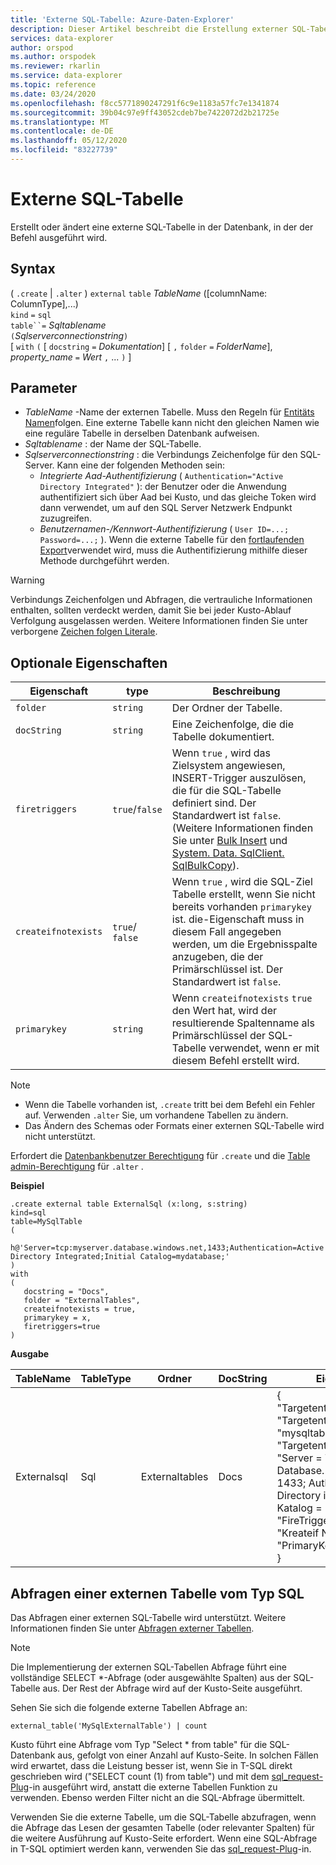 ```yaml
---
title: 'Externe SQL-Tabelle: Azure-Daten-Explorer'
description: Dieser Artikel beschreibt die Erstellung externer SQL-Tabellen in Azure Daten-Explorer.
services: data-explorer
author: orspod
ms.author: orspodek
ms.reviewer: rkarlin
ms.service: data-explorer
ms.topic: reference
ms.date: 03/24/2020
ms.openlocfilehash: f8cc5771890247291f6c9e1183a57fc7e1341874
ms.sourcegitcommit: 39b04c97e9ff43052cdeb7be7422072d2b21725e
ms.translationtype: MT
ms.contentlocale: de-DE
ms.lasthandoff: 05/12/2020
ms.locfileid: "83227739"
---
```

# <a name="external-sql-table"></a>Externe SQL-Tabelle

Erstellt oder ändert eine externe SQL-Tabelle in der Datenbank, in der der Befehl ausgeführt wird.  

## <a name="syntax"></a>Syntax

( `.create`  |  `.alter` ) `external` `table` *TableName* ([columnName: ColumnType],...)  
`kind` `=` `sql`  
`table``=` *Sqltablename*  
`(`*Sqlserverconnectionstring*`)`  
[ `with` `(` [ `docstring` `=` *Dokumentation*] [ `,` `folder` `=` *FolderName*], *property_name* `=` *Wert* `,` ... `)` ]

## <a name="parameters"></a>Parameter

* *TableName* -Name der externen Tabelle. Muss den Regeln für [Entitäts Namen](../query/schema-entities/entity-names.md)folgen. Eine externe Tabelle kann nicht den gleichen Namen wie eine reguläre Tabelle in derselben Datenbank aufweisen.
* *Sqltablename* : der Name der SQL-Tabelle.
* *Sqlserverconnectionstring* : die Verbindungs Zeichenfolge für den SQL-Server. Kann eine der folgenden Methoden sein: 
  * *Integrierte Aad-Authentifizierung* ( `Authentication="Active Directory Integrated"` ): der Benutzer oder die Anwendung authentifiziert sich über Aad bei Kusto, und das gleiche Token wird dann verwendet, um auf den SQL Server Netzwerk Endpunkt zuzugreifen.
  * *Benutzernamen-/Kennwort-Authentifizierung* ( `User ID=...; Password=...;` ). Wenn die externe Tabelle für den [fortlaufenden Export](data-export/continuous-data-export.md)verwendet wird, muss die Authentifizierung mithilfe dieser Methode durchgeführt werden. 

> [!WARNING]
> Verbindungs Zeichenfolgen und Abfragen, die vertrauliche Informationen enthalten, sollten verdeckt werden, damit Sie bei jeder Kusto-Ablauf Verfolgung ausgelassen werden. Weitere Informationen finden Sie unter verborgene [Zeichen folgen Literale](../query/scalar-data-types/string.md#obfuscated-string-literals).

## <a name="optional-properties"></a>Optionale Eigenschaften

| Eigenschaft            | type            | Beschreibung                          |
|---------------------|-----------------|---------------------------------------------------------------------------------------------------|
| `folder`            | `string`        | Der Ordner der Tabelle.                  |
| `docString`         | `string`        | Eine Zeichenfolge, die die Tabelle dokumentiert.      |
| `firetriggers`      | `true`/`false`  | Wenn `true` , wird das Zielsystem angewiesen, INSERT-Trigger auszulösen, die für die SQL-Tabelle definiert sind. Der Standardwert ist `false`. (Weitere Informationen finden Sie unter [Bulk Insert](https://msdn.microsoft.com/library/ms188365.aspx) und [System. Data. SqlClient. SqlBulkCopy](https://msdn.microsoft.com/library/system.data.sqlclient.sqlbulkcopy(v=vs.110).aspx)). |
| `createifnotexists` | `true`/ `false` | Wenn `true` , wird die SQL-Ziel Tabelle erstellt, wenn Sie nicht bereits vorhanden `primarykey` ist. die-Eigenschaft muss in diesem Fall angegeben werden, um die Ergebnisspalte anzugeben, die der Primärschlüssel ist. Der Standardwert ist `false`.  |
| `primarykey`        | `string`        | Wenn `createifnotexists` `true` den Wert hat, wird der resultierende Spaltenname als Primärschlüssel der SQL-Tabelle verwendet, wenn er mit diesem Befehl erstellt wird.                  |

> [!NOTE]
> * Wenn die Tabelle vorhanden ist, `.create` tritt bei dem Befehl ein Fehler auf. Verwenden `.alter` Sie, um vorhandene Tabellen zu ändern. 
> * Das Ändern des Schemas oder Formats einer externen SQL-Tabelle wird nicht unterstützt. 

Erfordert die [Datenbankbenutzer Berechtigung](../management/access-control/role-based-authorization.md) für `.create` und die [Table admin-Berechtigung](../management/access-control/role-based-authorization.md) für `.alter` . 
 
**Beispiel** 

```kusto
.create external table ExternalSql (x:long, s:string) 
kind=sql
table=MySqlTable
( 
   h@'Server=tcp:myserver.database.windows.net,1433;Authentication=Active Directory Integrated;Initial Catalog=mydatabase;'
)
with 
(
   docstring = "Docs",
   folder = "ExternalTables", 
   createifnotexists = true,
   primarykey = x,
   firetriggers=true
)  
```

**Ausgabe**

| TableName   | TableType | Ordner         | DocString | Eigenschaften                            |
|-------------|-----------|----------------|-----------|---------------------------------------|
| Externalsql | Sql       | Externaltables | Docs      | {<br>  "Targetentitykind": "sqltable" ",<br>  "Targetentityname": "mysqltable",<br>  "Targetentityconnectionstring": "Server = TCP:myserver. Database. Windows. net, 1433; Authentication = Active Directory integriert; anfangs Katalog = MyDatabase; ",<br>  "FireTriggers": true,<br>  "Kreateif NotExists": true,<br>  "PrimaryKey": "x"<br>} |

## <a name="querying-an-external-table-of-type-sql"></a>Abfragen einer externen Tabelle vom Typ SQL 

Das Abfragen einer externen SQL-Tabelle wird unterstützt. Weitere Informationen finden Sie unter [Abfragen externer Tabellen](https://docs.microsoft.com/azure/data-explorer/data-lake-query-data). 

> [!Note]
> Die Implementierung der externen SQL-Tabellen Abfrage führt eine vollständige SELECT *-Abfrage (oder ausgewählte Spalten) aus der SQL-Tabelle aus. Der Rest der Abfrage wird auf der Kusto-Seite ausgeführt. 

Sehen Sie sich die folgende externe Tabellen Abfrage an: 

```kusto
external_table('MySqlExternalTable') | count
```

Kusto führt eine Abfrage vom Typ "Select * from table" für die SQL-Datenbank aus, gefolgt von einer Anzahl auf Kusto-Seite. In solchen Fällen wird erwartet, dass die Leistung besser ist, wenn Sie in T-SQL direkt geschrieben wird ("SELECT count (1) from table") und mit dem [sql_request-Plug](../query/sqlrequestplugin.md)-in ausgeführt wird, anstatt die externe Tabellen Funktion zu verwenden. Ebenso werden Filter nicht an die SQL-Abfrage übermittelt.  

Verwenden Sie die externe Tabelle, um die SQL-Tabelle abzufragen, wenn die Abfrage das Lesen der gesamten Tabelle (oder relevanter Spalten) für die weitere Ausführung auf Kusto-Seite erfordert. Wenn eine SQL-Abfrage in T-SQL optimiert werden kann, verwenden Sie das [sql_request-Plug](../query/sqlrequestplugin.md)-in.
